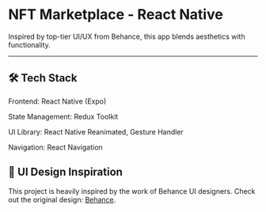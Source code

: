 # NFT Marketplace - React Native

Inspired by top-tier UI/UX from Behance, this app blends aesthetics with functionality.

---

## 🛠 Tech Stack

Frontend: React Native (Expo)

State Management: Redux Toolkit

UI Library: React Native Reanimated, Gesture Handler

Navigation: React Navigation

## 🎨 UI Design Inspiration

This project is heavily inspired by the work of Behance UI designers. Check out the original design: [Behance](https://www.behance.net/gallery/121969085/NFT-Marketplace-UIUX-Design).
